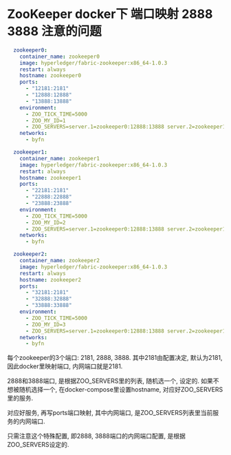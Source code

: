 # ZooKeeper docker下 端口映射 2888 3888 注意的问题

```yaml
  zookeeper0:
    container_name: zookeeper0
    image: hyperledger/fabric-zookeeper:x86_64-1.0.3
    restart: always
    hostname: zookeeper0
    ports:
      - "12181:2181"
      - "12888:12888"
      - "13888:13888"
    environment:
      - ZOO_TICK_TIME=5000
      - ZOO_MY_ID=1
      - ZOO_SERVERS=server.1=zookeeper0:12888:13888 server.2=zookeeper1:22888:23888 server.3=zookeeper2:32888:33888
    networks:
      - byfn
```

```yaml
  zookeeper1:
    container_name: zookeeper1
    image: hyperledger/fabric-zookeeper:x86_64-1.0.3
    restart: always
    hostname: zookeeper1
    ports:
      - "22181:2181"
      - "22888:22888"
      - "23888:23888"
    environment:
      - ZOO_TICK_TIME=5000
      - ZOO_MY_ID=2
      - ZOO_SERVERS=server.1=zookeeper0:12888:13888 server.2=zookeeper1:22888:23888 server.3=zookeeper2:32888:33888
    networks:
      - byfn
```

```yaml
  zookeeper2:
    container_name: zookeeper2
    image: hyperledger/fabric-zookeeper:x86_64-1.0.3
    restart: always
    hostname: zookeeper2
    ports:
      - "32181:2181"
      - "32888:32888"
      - "33888:33888"
    environment:
      - ZOO_TICK_TIME=5000
      - ZOO_MY_ID=3
      - ZOO_SERVERS=server.1=zookeeper0:12888:13888 server.2=zookeeper1:22888:23888 server.3=zookeeper2:32888:33888
    networks:
      - byfn
```

每个zookeeper的3个端口: 2181, 2888, 3888. 其中2181由配置决定, 默认为2181, 因此docker里映射端口, 内网端口就是2181.

2888和3888端口, 是根据ZOO_SERVERS里的列表, 随机选一个, 设定的. 如果不想被随机选择一个, 在docker-compose里设置hostname, 对应好ZOO_SERVERS里的服务.

对应好服务, 再写ports端口映射, 其中内网端口, 是ZOO_SERVERS列表里当前服务的内网端口.

只需注意这个特殊配置, 即2888, 3888端口的内网端口配置, 是根据ZOO_SERVERS设定的.



